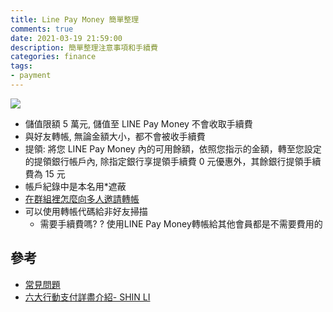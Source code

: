 ```yaml
---
title: Line Pay Money 簡單整理
comments: true
date: 2021-03-19 21:59:00
description: 簡單整理注意事項和手續費
categories: finance
tags:
- payment
---
```


![](line_pay_money.png)

- 儲值限額 5 萬元, 儲值至 LINE Pay Money 不會收取手續費
- 與好友轉帳, 無論金額大小，都不會被收手續費
- 提領: 將您 LINE Pay Money 內的可用餘額，依照您指示的金額，轉至您設定的提領銀行帳戶內, 除指定銀行享提領手續費 0 元優惠外，其餘銀行提領手續費為 15 元
- 帳戶紀錄中是本名用\*遮蔽
- [在群組裡怎麼向多人邀請轉帳](https://www.i-pass.com.tw/Faq/Detail/042cb705-5ab5-4f49-aaf2-e5061ddef6b7)
- 可以使用轉帳代碼給非好友掃描
  - 需要手續費嗎? ? 使用LINE Pay Money轉帳給其他會員都是不需要費用的

## 參考
- [常見問題](https://www.i-pass.com.tw/Faq/Index/252f15fd-0fe8-46ea-8a5d-3b40e2d162c4)
- [六大行動支付詳盡介紹- SHIN LI](https://youtu.be/Ik2DVjnJrIM?t=612)

